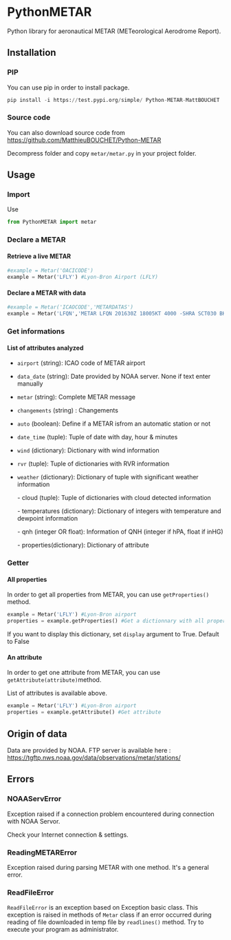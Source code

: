 # PythonMETAR
Python library for aeronautical METAR (METeorological Aerodrome Report). 

## Installation

### PIP

You can use pip in order to install package.

```python
pip install -i https://test.pypi.org/simple/ Python-METAR-MattBOUCHET
```

### Source code

You can also download source code from https://github.com/MatthieuBOUCHET/Python-METAR

Decompress folder and copy `metar/metar.py` in your project folder.

## Usage

### Import

Use 

```python
from PythonMETAR import metar
```

### Declare a METAR

#### Retrieve a live METAR

```python
#example = Metar('OACICODE')
example = Metar('LFLY') #Lyon-Bron Airport (LFLY)
```

#### Declare a METAR with data

```python
#example = Metar('ICAOCODE','METARDATAS')
example = Metar('LFQN','METAR LFQN 201630Z 18005KT 4000 -SHRA SCT030 BKN050 18/12 Q1014 NOSIG=') #Saint-Omer Airfield (LFLY)
```

### Get informations

#### List of attributes analyzed

- `airport` (string): ICAO code of METAR airport

- `data_date` (string): Date provided by NOAA server. None if text enter manually

- `metar` (string): Complete METAR message

- `changements` (string) : Changements

- `auto` (boolean): Define if a METAR isfrom an automatic station or not

- `date_time` (tuple): Tuple of date with day, hour & minutes

- `wind` (dictionary): Dictionary with wind information

- `rvr` (tuple): Tuple of dictionaries with RVR information

- `weather` (dictionary): Dictionary of tuple with significant weather information

  \- cloud (tuple): Tuple of dictionaries with cloud detected information

  \- temperatures (dictionary): Dictionary of integers with temperature and dewpoint information

  \- qnh (integer OR float): Information of QNH (integer if hPA, float if inHG)

  \- properties(dictionary): Dictionary of attribute

### Getter

#### All properties

In order to get all properties from METAR, you can use `getProperties()` method.

```python
example = Metar('LFLY') #Lyon-Bron airport
properties = example.getProperties() #Get a dictionnary with all properties
```

If you want to display this dictionary, set `display` argument to True. Default to False

#### An attribute

In order to get one attribute from METAR, you can use `getAttribute(attribute)`method.

List of attributes is available above.

```python
example = Metar('LFLY') #Lyon-Bron airport
properties = example.getAttribute() #Get attribute
```

## Origin of data

Data are provided by NOAA. FTP server is available here : https://tgftp.nws.noaa.gov/data/observations/metar/stations/

## Errors

### NOAAServError

Exception raised if a connection problem encountered during connection with NOAA Servor.

Check your Internet connection & settings.

### ReadingMETARError

Exception raised during parsing METAR with one method. It's a general error.

### ReadFileError

`ReadFileError` is an exception based on Exception basic class. This exception is raised in methods of `Metar` class if an error occurred during reading of file downloaded in temp file by `readlines()` method. Try to execute your program as administrator.
